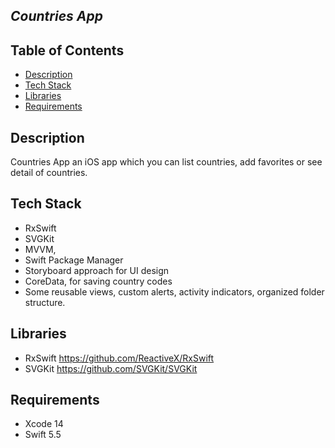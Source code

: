 
## *Countries App*


## Table of Contents
- <a href="#description">Description</a>
- <a href="#tech-stack">Tech Stack</a>
- <a href="#libraries">Libraries</a>
- <a href="#requirements">Requirements</a>

## Description

Countries App an iOS app which you can list countries, add favorites or see detail of countries.

## Tech Stack

* RxSwift
* SVGKit
* MVVM,
* Swift Package Manager 
* Storyboard approach for UI design
* CoreData, for saving country codes 
* Some reusable views, custom alerts, activity indicators, organized folder structure.


## Libraries

* RxSwift https://github.com/ReactiveX/RxSwift
* SVGKit  https://github.com/SVGKit/SVGKit

## Requirements

* Xcode 14
* Swift 5.5

